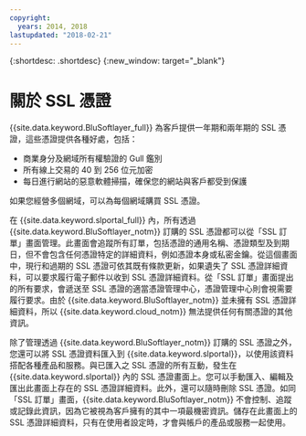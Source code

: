 ```yaml
---
copyright:
  years: 2014, 2018
lastupdated: "2018-02-21"
---
```


{:shortdesc: .shortdesc}
{:new_window: target="_blank"}

# 關於 SSL 憑證

{{site.data.keyword.BluSoftlayer_full}} 為客戶提供一年期和兩年期的 SSL 憑證，這些憑證提供各種好處，包括：

* 商業身分及網域所有權驗證的 Gull 鑑別
* 所有線上交易的 40 到 256 位元加密
* 每日進行網站的惡意軟體掃描，確保您的網站與客戶都受到保護

如果您經營多個網域，可以為每個網域購買 SSL 憑證。

在 {{site.data.keyword.slportal_full}} 內，所有透過 {{site.data.keyword.BluSoftlayer_notm}} 訂購的 SSL 憑證都可以從「SSL 訂單」畫面管理。此畫面會追蹤所有訂單，包括憑證的通用名稱、憑證類型及到期日，但不會包含任何憑證特定的詳細資料，例如憑證本身或私密金鑰。從這個畫面中，現行和過期的 SSL 憑證可依其既有條款更新，如果遺失了 SSL 憑證詳細資料，可以要求履行電子郵件以收到 SSL 憑證詳細資料。從「SSL 訂單」畫面提出的所有要求，會遞送至 SSL 憑證的適當憑證管理中心，憑證管理中心則會視需要履行要求。由於 {{site.data.keyword.BluSoftlayer_notm}} 並未擁有 SSL 憑證詳細資料，所以 {{site.data.keyword.cloud_notm}} 無法提供任何有關憑證的其他資訊。

除了管理透過 {{site.data.keyword.BluSoftlayer_notm}} 訂購的 SSL 憑證之外，您還可以將 SSL 憑證資料匯入到 {{site.data.keyword.slportal}}，以使用該資料搭配各種產品和服務。與已匯入之 SSL 憑證的所有互動，發生在 {{site.data.keyword.slportal}} 內的 SSL 憑證畫面上。您可以手動匯入、編輯及匯出此畫面上存在的 SSL 憑證詳細資料。此外，還可以隨時刪除 SSL 憑證。如同「SSL 訂單」畫面，{{site.data.keyword.BluSoftlayer_notm}} 不會控制、追蹤或記錄此資訊，因為它被視為客戶擁有的其中一項最機密資訊。儲存在此畫面上的 SSL 憑證詳細資料，只有在使用者設定時，才會與帳戶的產品或服務一起使用。
